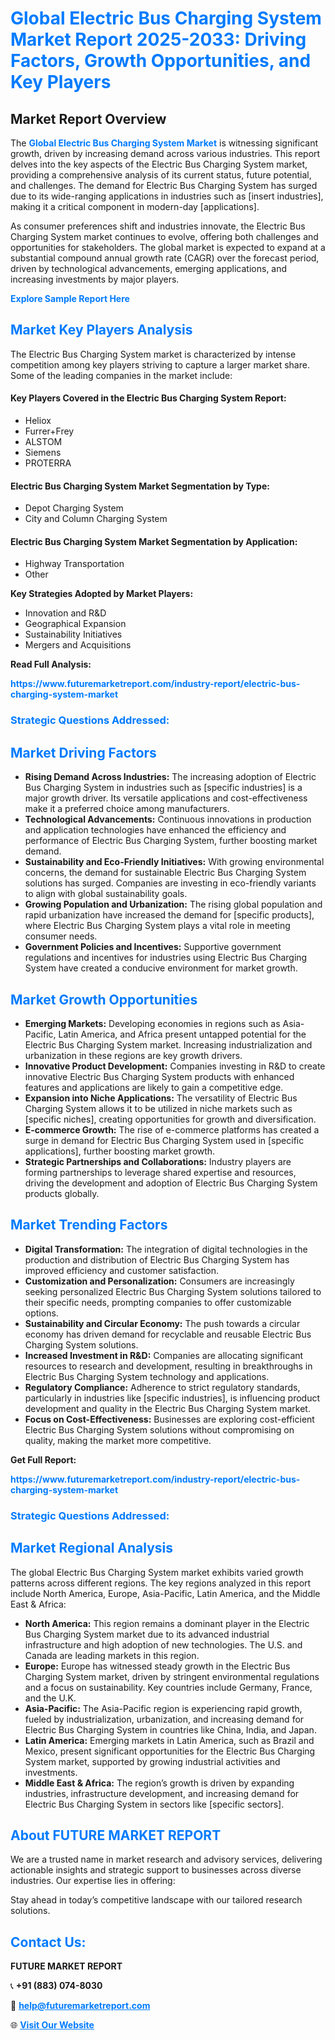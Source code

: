 <h1 style="color: #007BFF;">Global Electric Bus Charging System Market Report 2025-2033: Driving Factors, Growth Opportunities, and Key Players</h1>

<section id="overview">
<h2>Market Report Overview</h2>
<p>The <a href="https://www.futuremarketreport.com/industry-report/electric-bus-charging-system-market" style="color: #007BFF; text-decoration: none;"><strong>Global Electric Bus Charging System Market</strong></a> is witnessing significant growth, driven by increasing demand across various industries. This report delves into the key aspects of the Electric Bus Charging System market, providing a comprehensive analysis of its current status, future potential, and challenges. The demand for Electric Bus Charging System has surged due to its wide-ranging applications in industries such as [insert industries], making it a critical component in modern-day [applications].</p>
<p>As consumer preferences shift and industries innovate, the Electric Bus Charging System market continues to evolve, offering both challenges and opportunities for stakeholders. The global market is expected to expand at a substantial compound annual growth rate (CAGR) over the forecast period, driven by technological advancements, emerging applications, and increasing investments by major players.</p>
</section>

<section id="overview">
<p><a href="https://www.futuremarketreport.com/request-sample/reportId=93011" style="color: #007BFF; text-decoration: none;"><strong>Explore Sample Report Here</strong></a></p>
</section>

<section id="key-players">
<h2 style="color: #007BFF;">Market Key Players Analysis</h2>
<p>The Electric Bus Charging System market is characterized by intense competition among key players striving to capture a larger market share. Some of the leading companies in the market include:</p>
<h4>Key Players Covered in the Electric Bus Charging System Report:</h4>
<ul><li>Heliox</li><li>Furrer+Frey</li><li>ALSTOM</li><li>Siemens</li><li>PROTERRA</li></ul>
<h4>Electric Bus Charging System Market Segmentation by Type:</h4>
<ul><li>Depot Charging System</li><li>City and Column Charging System</li></ul>

<h4>Electric Bus Charging System Market Segmentation by Application:</h4>
<ul><li>Highway Transportation</li><li>Other</li></ul>
<p><strong>Key Strategies Adopted by Market Players:</strong></p>
<ul>
<li>Innovation and R&D</li>
<li>Geographical Expansion</li>
<li>Sustainability Initiatives</li>
<li>Mergers and Acquisitions</li>
</ul>
</section>

<section>
<p><strong>Read Full Analysis: </strong></p><a href="https://www.futuremarketreport.com/industry-report/electric-bus-charging-system-market" style="color: #007BFF; text-decoration: none;"><strong>https://www.futuremarketreport.com/industry-report/electric-bus-charging-system-market</strong></a>
<h3 style="color: #007BFF;">Strategic Questions Addressed:</h3>
</section>

<section id="driving-factors">
<h2 style="color: #007BFF;">Market Driving Factors</h2>
<ul>
<li><strong>Rising Demand Across Industries:</strong> The increasing adoption of Electric Bus Charging System in industries such as [specific industries] is a major growth driver. Its versatile applications and cost-effectiveness make it a preferred choice among manufacturers.</li>
<li><strong>Technological Advancements:</strong> Continuous innovations in production and application technologies have enhanced the efficiency and performance of Electric Bus Charging System, further boosting market demand.</li>
<li><strong>Sustainability and Eco-Friendly Initiatives:</strong> With growing environmental concerns, the demand for sustainable Electric Bus Charging System solutions has surged. Companies are investing in eco-friendly variants to align with global sustainability goals.</li>
<li><strong>Growing Population and Urbanization:</strong> The rising global population and rapid urbanization have increased the demand for [specific products], where Electric Bus Charging System plays a vital role in meeting consumer needs.</li>
<li><strong>Government Policies and Incentives:</strong> Supportive government regulations and incentives for industries using Electric Bus Charging System have created a conducive environment for market growth.</li>
</ul>
</section>

<section id="growth-opportunities">
<h2 style="color: #007BFF;">Market Growth Opportunities</h2>
<ul>
<li><strong>Emerging Markets:</strong> Developing economies in regions such as Asia-Pacific, Latin America, and Africa present untapped potential for the Electric Bus Charging System market. Increasing industrialization and urbanization in these regions are key growth drivers.</li>
<li><strong>Innovative Product Development:</strong> Companies investing in R&D to create innovative Electric Bus Charging System products with enhanced features and applications are likely to gain a competitive edge.</li>
<li><strong>Expansion into Niche Applications:</strong> The versatility of Electric Bus Charging System allows it to be utilized in niche markets such as [specific niches], creating opportunities for growth and diversification.</li>
<li><strong>E-commerce Growth:</strong> The rise of e-commerce platforms has created a surge in demand for Electric Bus Charging System used in [specific applications], further boosting market growth.</li>
<li><strong>Strategic Partnerships and Collaborations:</strong> Industry players are forming partnerships to leverage shared expertise and resources, driving the development and adoption of Electric Bus Charging System products globally.</li>
</ul>
</section>

<section id="trending-factors">
<h2 style="color: #007BFF;">Market Trending Factors</h2>
<ul>
<li><strong>Digital Transformation:</strong> The integration of digital technologies in the production and distribution of Electric Bus Charging System has improved efficiency and customer satisfaction.</li>
<li><strong>Customization and Personalization:</strong> Consumers are increasingly seeking personalized Electric Bus Charging System solutions tailored to their specific needs, prompting companies to offer customizable options.</li>
<li><strong>Sustainability and Circular Economy:</strong> The push towards a circular economy has driven demand for recyclable and reusable Electric Bus Charging System solutions.</li>
<li><strong>Increased Investment in R&D:</strong> Companies are allocating significant resources to research and development, resulting in breakthroughs in Electric Bus Charging System technology and applications.</li>
<li><strong>Regulatory Compliance:</strong> Adherence to strict regulatory standards, particularly in industries like [specific industries], is influencing product development and quality in the Electric Bus Charging System market.</li>
<li><strong>Focus on Cost-Effectiveness:</strong> Businesses are exploring cost-efficient Electric Bus Charging System solutions without compromising on quality, making the market more competitive.</li>
</ul>
</section>

<section>
<p><strong>Get Full Report: </strong></p><a href="https://www.futuremarketreport.com/industry-report/electric-bus-charging-system-market" style="color: #007BFF; text-decoration: none;"><strong>https://www.futuremarketreport.com/industry-report/electric-bus-charging-system-market</strong></a>
<h3 style="color: #007BFF;">Strategic Questions Addressed:</h3>
</section>


<section id="regional-analysis">
<h2 style="color: #007BFF;">Market Regional Analysis</h2>
<p>The global Electric Bus Charging System market exhibits varied growth patterns across different regions. The key regions analyzed in this report include North America, Europe, Asia-Pacific, Latin America, and the Middle East & Africa:</p>
<ul>
<li><strong>North America:</strong> This region remains a dominant player in the Electric Bus Charging System market due to its advanced industrial infrastructure and high adoption of new technologies. The U.S. and Canada are leading markets in this region.</li>
<li><strong>Europe:</strong> Europe has witnessed steady growth in the Electric Bus Charging System market, driven by stringent environmental regulations and a focus on sustainability. Key countries include Germany, France, and the U.K.</li>
<li><strong>Asia-Pacific:</strong> The Asia-Pacific region is experiencing rapid growth, fueled by industrialization, urbanization, and increasing demand for Electric Bus Charging System in countries like China, India, and Japan.</li>
<li><strong>Latin America:</strong> Emerging markets in Latin America, such as Brazil and Mexico, present significant opportunities for the Electric Bus Charging System market, supported by growing industrial activities and investments.</li>
<li><strong>Middle East & Africa:</strong> The region’s growth is driven by expanding industries, infrastructure development, and increasing demand for Electric Bus Charging System in sectors like [specific sectors].</li>
</ul>
</section>

<footer>
<h2 style="color: #007BFF;">About FUTURE MARKET REPORT</h2>
<p>We are a trusted name in market research and advisory services, delivering actionable insights and strategic support to businesses across diverse industries. Our expertise lies in offering:</p>

<p>Stay ahead in today’s competitive landscape with our tailored research solutions.</p>

<h2 style="color: #007BFF;">Contact Us:</h2>
<p><strong>FUTURE MARKET REPORT</strong></p>
<p>📞 <strong>+91 (883) 074-8030</strong></p>
<p>📧 <strong><a href="mailto:help@futuremarketreport.com" style="color: #007BFF;">help@futuremarketreport.com</a></strong></p>
<p>🌐 <strong><a href="https://www.futuremarketreport.com/" style="color: #007BFF;">Visit Our Website</a></strong></p>
</footer>